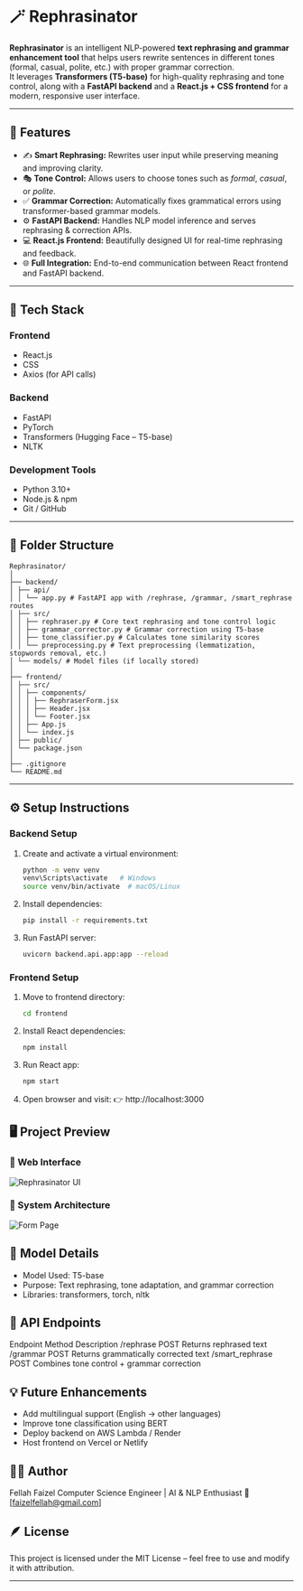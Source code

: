 # 🪄 Rephrasinator

**Rephrasinator** is an intelligent NLP-powered **text rephrasing and grammar enhancement tool** that helps users rewrite sentences in different tones (formal, casual, polite, etc.) with proper grammar correction.  
It leverages **Transformers (T5-base)** for high-quality rephrasing and tone control, along with a **FastAPI backend** and a **React.js + CSS frontend** for a modern, responsive user interface.

---

## 🚀 Features

- ✍️ **Smart Rephrasing:** Rewrites user input while preserving meaning and improving clarity.  
- 🎭 **Tone Control:** Allows users to choose tones such as *formal*, *casual*, or *polite*.  
- ✅ **Grammar Correction:** Automatically fixes grammatical errors using transformer-based grammar models.  
- ⚙️ **FastAPI Backend:** Handles NLP model inference and serves rephrasing & correction APIs.  
- 💻 **React.js Frontend:** Beautifully designed UI for real-time rephrasing and feedback.  
- 🌐 **Full Integration:** End-to-end communication between React frontend and FastAPI backend.  

---

## 🧩 Tech Stack

### **Frontend**
- React.js  
- CSS  
- Axios (for API calls)

### **Backend**
- FastAPI  
- PyTorch  
- Transformers (Hugging Face – T5-base)  
- NLTK  

### **Development Tools**
- Python 3.10+  
- Node.js & npm  
- Git / GitHub  

---

## 📁 Folder Structure
```
Rephrasinator/
│
├── backend/
│ ├── api/
│ │ └── app.py # FastAPI app with /rephrase, /grammar, /smart_rephrase routes
│ ├── src/
│ │ ├── rephraser.py # Core text rephrasing and tone control logic
│ │ ├── grammar_corrector.py # Grammar correction using T5-base
│ │ ├── tone_classifier.py # Calculates tone similarity scores
│ │ └── preprocessing.py # Text preprocessing (lemmatization, stopwords removal, etc.)
│ └── models/ # Model files (if locally stored)
│
├── frontend/
│ ├── src/
│ │ ├── components/
│ │ │ ├── RephraserForm.jsx
│ │ │ ├── Header.jsx
│ │ │ └── Footer.jsx
│ │ ├── App.js
│ │ └── index.js
│ ├── public/
│ └── package.json
│
├── .gitignore
└── README.md
```

---

## ⚙️ Setup Instructions

### **Backend Setup**
1. Create and activate a virtual environment:
   ```bash
   python -m venv venv
   venv\Scripts\activate   # Windows
   source venv/bin/activate  # macOS/Linux

2. Install dependencies:
    ```bash
    pip install -r requirements.txt

3. Run FastAPI server:
    ```bash
    uvicorn backend.api.app:app --reload

### **Frontend Setup**
1. Move to frontend directory:
    ```bash
    cd frontend

2. Install React dependencies:
    ```bash
    npm install

3. Run React app:
    ```bash
    npm start

4. Open browser and visit:
👉 http://localhost:3000

## 🖥️ Project Preview

### 🔹 Web Interface
![Rephrasinator UI](./images/Home_page.png)

### 🔹 System Architecture
![Form Page](./images/Form_page.png)

## **🧠 Model Details**

- Model Used: T5-base
- Purpose: Text rephrasing, tone adaptation, and grammar correction
- Libraries: transformers, torch, nltk

## **🧪 API Endpoints**
Endpoint	Method	Description
/rephrase	POST	Returns rephrased text
/grammar	POST	Returns grammatically corrected text
/smart_rephrase	POST	Combines tone control + grammar correction

## **💡 Future Enhancements**

- Add multilingual support (English → other languages)
- Improve tone classification using BERT
- Deploy backend on AWS Lambda / Render
- Host frontend on Vercel or Netlify

## **👨‍💻 Author**

Fellah Faizel
Computer Science Engineer | AI & NLP Enthusiast
📧 [faizelfellah@gmail.com]

## **🪶 License**

This project is licensed under the MIT License – feel free to use and modify it with attribution.


---
